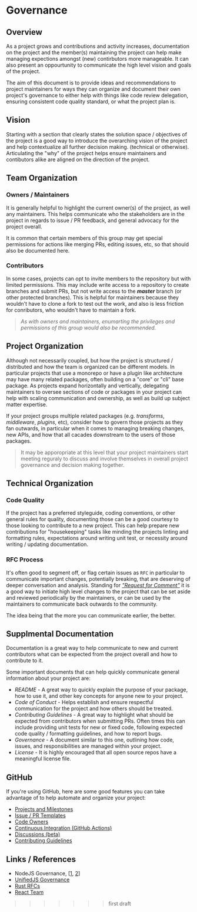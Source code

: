 # Governance

## Overview

As a project grows and contributions and activity increases, documentation on the project and the member(s) maintaining the project can help make managing expections amongst (new) contirbutors more manageable.  It can also present an oppourtunity to communicate the high level vision and goals of the project.

The aim of this document is to provide ideas and recommendations to project maintainers for ways they can organize and document their own project's governance to either help with things like code review delegation, ensuring consistent code quality standard, or what the project plan is.

## Vision
Starting with a section that clearly states the solution space / objectives of the project is a good way to introduce the overarching vision of the project and help contextualize all further decision making.  (technical or otherwise).  Articulating the "why" of the project helps ensure maintainers and contibutors alike are aligned on the direction of the project.

## Team Organization

### Owners / Maintainers
It is generally helpful to highlight the current owner(s) of the project, as well any maintainers.  This helps communicate who the stakeholders are in the project in regards to issue / PR feedback, and general advocacy for the project overall.

It is common that certain members of this group may get special permissions for actions like merging PRs, editing issues, etc, so that should also be documented here.

### Contributors
In some cases, projects can opt to invite members to the repository but with limited permissions.  This may include write access to a repository to create branches and submit PRs, but not write access to the _**master**_ branch (or other protected branches).  This is helpful for maintainers because they wouldn't have to clone a fork to test out the work, and also is less friction for conributors, who wouldn't have to maintain a fork.

> _As with owners and maintainers, enumarting the privileges and permissions of this group would also be recommended._


## Project Organization
Although not necessarily coupled, but how the project is structured / distributed and how the team is organized can be different models.  In particular projects that use a monorepo or have a plugin like architecture may have many related packages, often building on a "core" or "cli" base package.  As projects expand horizontally and vertically, delegating maintainers to oversee sections of code or packages in your project can help with scaling communication and ownership, as well as build up subject matter expertise.

If your project groups multiple related packages (e.g. _transforms_, _middleware_, _plugins_, etc), consider how to govern those projects as they fan outwards, in particular when it comes to managing breaking changes, new APIs, and how that all cacades downstream to the users of those packages.

> It may be apporopriate at this level that your project maintainers start meeting reguraly to discuss and involve themselves in overall project governance and decision making together.


## Technical Organization

### Code Quality 
If the project has a preferred styleguide, coding conventions, or other general rules for quality, documenting those can be a good courtesy to those looking to contribute to a new project.  This can help prepare new contributions for "housekeeping" tasks like minding the projects linting and formatting rules, expectations around writing unit test, or necessity around writing / updating documentation.

### RFC Process
It's often good to segment off, or flag certain issues as `RFC` in particular to communicate important changes, potentially breaking, that are deserving of deeper conversation and analysis.  Standing for [_"Request for Comment"_](https://en.wikipedia.org/wiki/Request_for_Comments) it is a good way to initiate high level changes to the project that can be set aside and reviewed periodically by the maintainers, or can be used by the maintainers to communicate back outwards to the community.

The idea being that the more you can communicate earlier, the better.

## Supplmental Documentation
Documentation is a great way to help communicate to new and current contributors what can be expected from the project overall and how to contribute to it.  

Some important documents that can help quickly communicate general information about your project are:
* _README_ - A great way to quickly explain the purpose of your package, how to use it, and other key concepts for anyone new to your project.
* _Code of Conduct_ - Helps establish and ensure respectful communication for the project and how others should be treated.
* _Contributing Guidelines_ - A great way to highlight what should be expected from contributors when submitting PRs.  Often times this can include providing unit tests for new or fixed code, following expected code quality / formatting guidelines, and how to report bugs.
* _Governance_ - A document similar to this one, outlining how code, issues, and responsibilities are managed within your project.
* _License_ - It is highly encouraged that all open source repos have a meaningful license file.

## GitHub
If you're using GitHub, here are some good features you can take advantage of to help automate and organize your project:
- [Projects and Milestones](https://github.com/features/project-management/)
- [Issue / PR Templates](https://github.blog/2016-02-17-issue-and-pull-request-templates/)
- [Code Owners](https://github.blog/2017-07-06-introducing-code-owners/)
- [Continuous Integration (GitHub Actions)](https://github.blog/2019-08-08-github-actions-now-supports-ci-cd/)
- [Discussions (beta)](https://github.com/dear-github/dear-github/issues/44)
- [Contributing Guidelines](https://github.blog/2012-09-17-contributing-guidelines/)

## Links / References
* NodeJS Governance, [[1](https://github.com/nodejs/node/blob/master/GOVERNANCE.md), [2](https://github.com/nodejs/node/blob/master/GOVERNANCE.md)]
* [UnifiedJS Governance](https://github.com/unifiedjs/collective#readme)
* [Rust RFCs](https://github.com/rust-lang/rfcs)
* [React Team](https://reactjs.org/community/team.html)
>>>>>>> first draft
